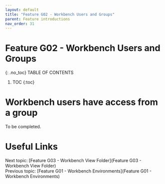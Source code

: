 ```yaml
---
layout: default
title: "Feature G02 - Workbench Users and Groups"
parent: Feature introductions
nav_order: 31
---
```


# Feature G02 - Workbench Users and Groups
{: .no_toc}
TABLE OF CONTENTS 
1. TOC
{:toc}  

# Workbench users have access from a group
To be completed.  
  


# Useful Links
Next topic: [Feature G03 - Workbench View Folder](Feature G03 - Workbench View Folder)  
Previous topic: [Feature G01 - Workbench Environments](Feature G01 - Workbench Environments)  

